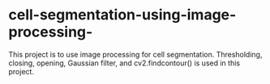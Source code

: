 # cell-segmentation-using-image-processing-
This project is to use image processing for cell segmentation.  Thresholding, closing, opening, Gaussian filter, and cv2.findcontour() is used in this project.
